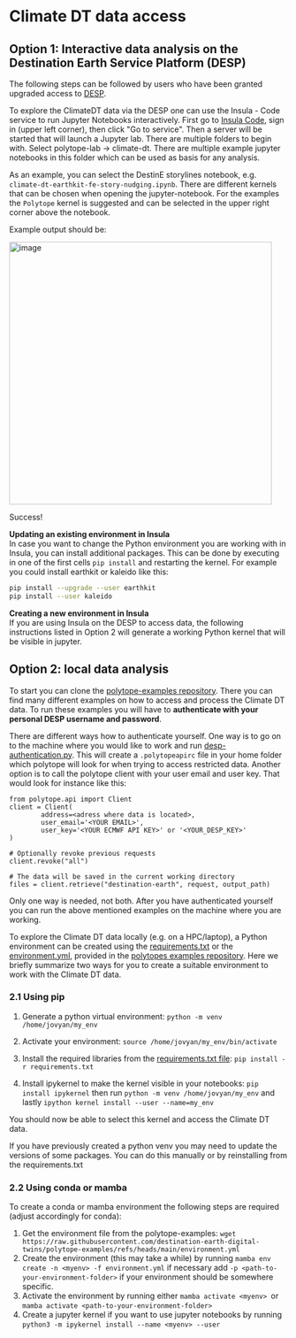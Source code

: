 # Climate DT data access

## Option 1: Interactive data analysis on the Destination Earth Service Platform (DESP)

The following steps can be followed by users who have been granted upgraded access to [DESP](https://platform.destine.eu).

To explore the ClimateDT data via the DESP one can use the Insula - Code service to run Jupyter Notebooks interactively. First go to [Insula Code](https://platform.destine.eu/services/service/insula-code/), sign in (upper left corner), then click "Go to service". Then a server will be started that will launch a Jupyter lab. There are multiple folders to begin with. Select polytope-lab -> climate-dt. There are multiple example jupyter notebooks in this folder which can be used as basis for any analysis.

As an example, you can select the DestinE storylines notebook, e.g. `climate-dt-earthkit-fe-story-nudging.ipynb`. There are different kernels that can be chosen when opening the jupyter-notebook. For the examples the `Polytope` kernel is suggested and can be selected in the upper right corner above the notebook.

Example output should be:


<img width="475" alt="image" src="https://github.com/user-attachments/assets/53576b86-6907-43bd-9c6f-0b26027e2387" />

Success!

**Updating an existing environment in Insula**  
In case you want to change the Python environment you are working with in Insula, you can install additional packages. This can be done by executing in one of the first cells `pip install` and restarting the kernel. For example you could install earthkit or kaleido like this:

```bash
pip install --upgrade --user earthkit
pip install --user kaleido
```

**Creating a new environment in Insula**   
If you are using Insula on the DESP to access data, the following instructions listed in Option 2 will generate a working Python kernel that will be visible in jupyter.

## Option 2: local data analysis

To start you can clone the [polytope-examples repository](https://github.com/destination-earth-digital-twins/polytope-examples/tree/main/). There you can find many different examples on how to access and process the Climate DT data. To run these examples you will have to **authenticate with your personal DESP username and password**.

There are different ways how to authenticate yourself. One way is to go on to the machine where you would like to work and run [desp-authentication.py](https://github.com/destination-earth-digital-twins/polytope-examples/blob/main/desp-authentication.py). This will create a `.polytopeapirc` file in your home folder which polytope will look for when trying to access restricted data. Another option is to call the polytope client with your user email and user key. That would look for instance like this:

```
from polytope.api import Client
client = Client(
        address=<adress where data is located>,
        user_email='<YOUR EMAIL>',
        user_key='<YOUR ECMWF API KEY>' or '<YOUR_DESP_KEY>'
)

# Optionally revoke previous requests
client.revoke("all")

# The data will be saved in the current working directory
files = client.retrieve("destination-earth", request, output_path)
```
Only one way is needed, not both. After you have authenticated yourself you can run the above mentioned examples on the machine where you are working.

To explore the Climate DT data locally (e.g. on a HPC/laptop), a Python environment can be created using the [requirements.txt](https://github.com/destination-earth-digital-twins/polytope-examples/blob/main/requirements.txt) or the [environment.yml](https://github.com/destination-earth-digital-twins/polytope-examples/blob/main/environment.yml), provided in the [polytopes examples repository](https://github.com/destination-earth-digital-twins/polytope-examples/tree/main). Here we briefly summarize two ways for you to create a suitable environment to work with the Climate DT data. 

### 2.1 Using pip

1. Generate a python virtual environment: `python -m venv /home/jovyan/my_env`

2. Activate your environment: `source /home/jovyan/my_env/bin/activate`

3. Install the required libraries from the [requirements.txt file]( https://github.com/destination-earth-digital-twins/polytope-examples/blob/main/requirements.txt): `pip install -r requirements.txt`

4. Install ipykernel to make the kernel visible in your notebooks: `pip install ipykernel` then run `python -m venv /home/jovyan/my_env` and lastly `ipython kernel install --user --name=my_env`

You should now be able to select this kernel and access the Climate DT data.

If you have previously created a python venv you may need to update the versions of some packages. You can do this manually or by reinstalling from the requirements.txt

### 2.2 Using conda or mamba

To create a conda or mamba environment the following steps are required (adjust accordingly for conda):

1. Get the environment file from the polytope-examples:
`wget https://raw.githubusercontent.com/destination-earth-digital-twins/polytope-examples/refs/heads/main/environment.yml`
3. Create the environment (this may take a while) by running `mamba env create -n <myenv> -f environment.yml` if necessary add `-p <path-to-your-environment-folder>` if your environment should be somewhere specific.
4. Activate the environment by running either  `mamba activate <myenv> `or  `mamba activate <path-to-your-environment-folder> `
5. Create a jupyter kernel if you want to use jupyter notebooks by running `python3 -m ipykernel install --name <myenv> --user`


